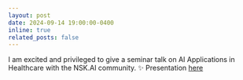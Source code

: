 ```yaml
---
layout: post
date: 2024-09-14 19:00:00-0400
inline: true
related_posts: false
---
```


I am excited and privileged to give a seminar talk on AI Applications in Healthcare with the NSK.AI community. :sparkles: Presentation [here](https://docs.google.com/presentation/d/16uDblx5-Bx7CBX947LFYpB7cvBy7JEdf/edit?usp=sharing&ouid=109564007848590535463&rtpof=true&sd=true)

<!-- A simple inline announcement with Markdown emoji! :sparkles: :smile: -->
